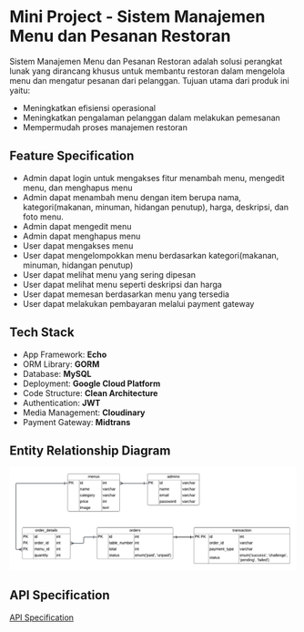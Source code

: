 # Mini Project - Sistem Manajemen Menu dan Pesanan Restoran
Sistem Manajemen Menu dan Pesanan Restoran adalah solusi perangkat lunak yang dirancang khusus untuk membantu restoran dalam mengelola menu dan mengatur pesanan dari pelanggan. Tujuan utama dari produk ini yaitu:
* Meningkatkan efisiensi operasional
* Meningkatkan pengalaman pelanggan dalam melakukan pemesanan
* Mempermudah proses manajemen restoran

## Feature Specification
* Admin dapat login untuk mengakses fitur menambah menu, mengedit menu, dan menghapus menu
* Admin dapat menambah menu dengan item berupa nama, kategori(makanan, minuman, hidangan penutup), harga, deskripsi, dan foto menu.
* Admin dapat mengedit menu
* Admin dapat menghapus menu
* User dapat mengakses menu 
* User dapat mengelompokkan menu berdasarkan kategori(makanan, minuman, hidangan penutup)
* User dapat melihat menu yang sering dipesan
* User dapat melihat menu seperti deskripsi dan harga
* User dapat memesan berdasarkan menu yang tersedia
* User dapat melakukan pembayaran melalui payment gateway


## Tech Stack
* App Framework: **Echo**
* ORM Library: **GORM**
* Database: **MySQL**
* Deployment: **Google Cloud Platform**
* Code Structure: **Clean Architecture**
* Authentication: **JWT**
* Media Management: **Cloudinary**
* Payment Gateway: **Midtrans**

## Entity Relationship Diagram
<p align="center">
  <img src="assets/ERD_restoran.png" alt="ERD Restoran">
</p>

## API Specification
[API Specification](https://documenter.getpostman.com/view/29059809/2sAYkErfrh)
